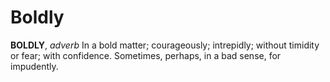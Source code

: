 # Boldly

**BOLDLY**, _adverb_ In a bold matter; courageously; intrepidly; without timidity or fear; with confidence. Sometimes, perhaps, in a bad sense, for impudently.